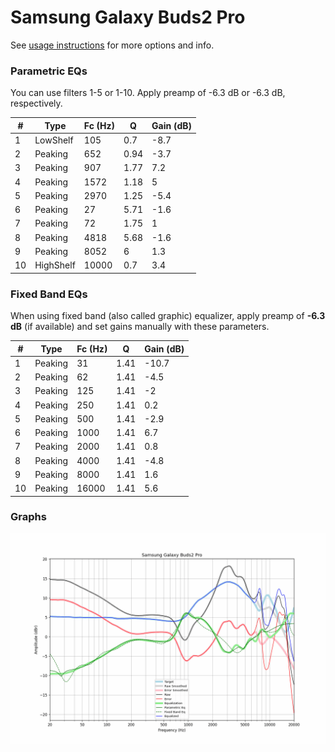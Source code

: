 # Samsung Galaxy Buds2 Pro
See [usage instructions](https://github.com/jaakkopasanen/AutoEq#usage) for more options and info.

### Parametric EQs
You can use filters 1-5 or 1-10. Apply preamp of -6.3 dB or -6.3 dB, respectively.

|   # | Type      |   Fc (Hz) |    Q |   Gain (dB) |
|-----|-----------|-----------|------|-------------|
|   1 | LowShelf  |       105 | 0.7  |        -8.7 |
|   2 | Peaking   |       652 | 0.94 |        -3.7 |
|   3 | Peaking   |       907 | 1.77 |         7.2 |
|   4 | Peaking   |      1572 | 1.18 |         5   |
|   5 | Peaking   |      2970 | 1.25 |        -5.4 |
|   6 | Peaking   |        27 | 5.71 |        -1.6 |
|   7 | Peaking   |        72 | 1.75 |         1   |
|   8 | Peaking   |      4818 | 5.68 |        -1.6 |
|   9 | Peaking   |      8052 | 6    |         1.3 |
|  10 | HighShelf |     10000 | 0.7  |         3.4 |

### Fixed Band EQs
When using fixed band (also called graphic) equalizer, apply preamp of **-6.3 dB** (if available) and set gains manually with these parameters.

|   # | Type    |   Fc (Hz) |    Q |   Gain (dB) |
|-----|---------|-----------|------|-------------|
|   1 | Peaking |        31 | 1.41 |       -10.7 |
|   2 | Peaking |        62 | 1.41 |        -4.5 |
|   3 | Peaking |       125 | 1.41 |        -2   |
|   4 | Peaking |       250 | 1.41 |         0.2 |
|   5 | Peaking |       500 | 1.41 |        -2.9 |
|   6 | Peaking |      1000 | 1.41 |         6.7 |
|   7 | Peaking |      2000 | 1.41 |         0.8 |
|   8 | Peaking |      4000 | 1.41 |        -4.8 |
|   9 | Peaking |      8000 | 1.41 |         1.6 |
|  10 | Peaking |     16000 | 1.41 |         5.6 |

### Graphs
![](./Samsung%20Galaxy%20Buds2%20Pro.png)
